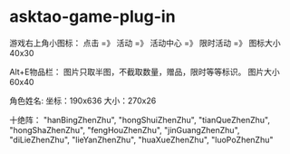 # asktao-game-plug-in

游戏右上角小图标：
点击 =》 活动 =》 活动中心 =》 限时活动 =》 图标大小40x30

Alt+E物品栏：
图片只取半图，不截取数量，赠品，限时等等标识。
图片大小60x40

角色姓名:
坐标：190x636
大小：270x26


十绝阵：
"hanBingZhenZhu",
"hongShuiZhenZhu",
"tianQueZhenZhu",
"hongShaZhenZhu",
"fengHouZhenZhu",
"jinGuangZhenZhu",
"diLieZhenZhu",
"lieYanZhenZhu",
"huaXueZhenZhu",
"luoPoZhenZhu"